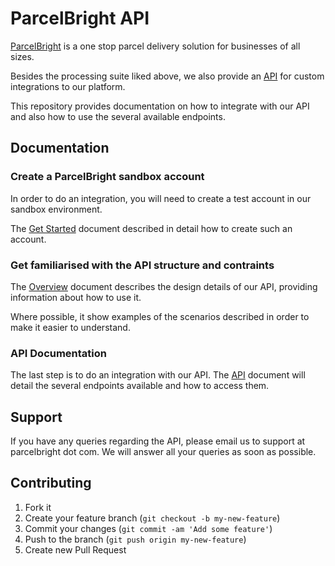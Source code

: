 # ParcelBright API

[ParcelBright](https://www.parcelbright.com/) is a one stop parcel delivery
solution for businesses of all sizes.

Besides the processing suite liked above, we also provide an
[API](http://developer.parcelbright.com/) for custom integrations to our
platform.

This repository provides documentation on how to integrate with our API and also
how to use the several available endpoints.

## Documentation


### Create a ParcelBright sandbox account

In order to do an integration, you will need to create a test account in our
sandbox environment.

The [Get Started](GetStarted.md) document described in detail how to create
such an account.

### Get familiarised with the API structure and contraints

The [Overview](Overview.md) document describes the design details of our API,
providing information about how to use it.

Where possible, it show examples of the scenarios described in order to make it
easier to understand.

### API Documentation

The last step is to do an integration with our API. The [API](API.md) document
will detail the several endpoints available and how to access them.

## Support

If you have any queries regarding the API, please email us to support at
parcelbright dot com. We will answer all your queries as soon as possible.

## Contributing

1. Fork it
2. Create your feature branch (`git checkout -b my-new-feature`)
3. Commit your changes (`git commit -am 'Add some feature'`)
4. Push to the branch (`git push origin my-new-feature`)
5. Create new Pull Request
